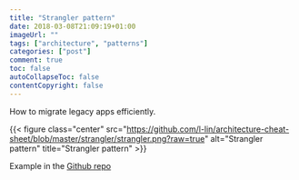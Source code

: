 ```yaml
---
title: "Strangler pattern"
date: 2018-03-08T21:09:19+01:00
imageUrl: ""
tags: ["architecture", "patterns"]
categories: ["post"]
comment: true
toc: false
autoCollapseToc: false
contentCopyright: false
---
```


How to migrate legacy apps efficiently.

<!--more-->

{{< figure class="center" src="https://github.com/l-lin/architecture-cheat-sheet/blob/master/strangler/strangler.png?raw=true" alt="Strangler pattern" title="Strangler pattern" >}}

Example in the [Github repo](https://github.com/l-lin/architecture-cheat-sheet/tree/master/strangler)

